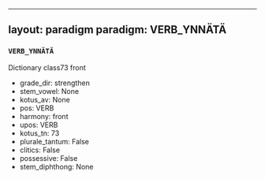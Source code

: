 
---
layout: paradigm
paradigm: VERB_YNNÄTÄ
---
### ` VERB_YNNÄTÄ `

Dictionary class73 front
* grade_dir: strengthen
* stem_vowel: None
* kotus_av: None
* pos: VERB
* harmony: front
* upos: VERB
* kotus_tn: 73
* plurale_tantum: False
* clitics: False
* possessive: False
* stem_diphthong: None

